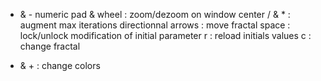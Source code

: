 + & - numeric pad & wheel : zoom/dezoom on window center
/ & * : augment max iterations
directionnal arrows : move fractal
space : lock/unlock modification of initial parameter
r : reload initials values
c : change fractal
- & + : change colors
